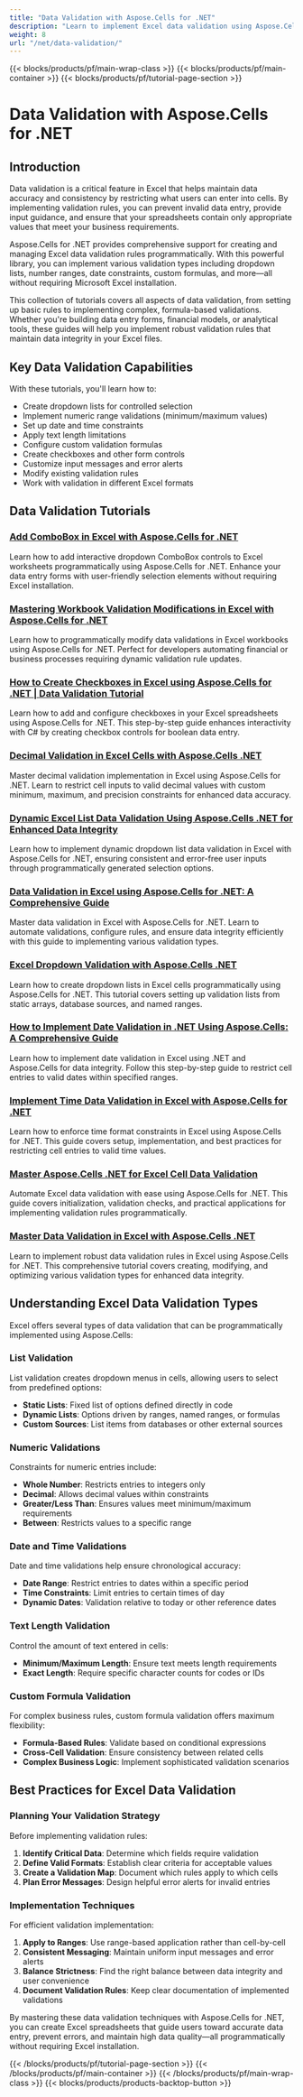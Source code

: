 ```yaml
---
title: "Data Validation with Aspose.Cells for .NET"
description: "Learn to implement Excel data validation using Aspose.Cells for .NET with tutorials covering validation rules, dropdown lists, date/time constraints, and error alerts."
weight: 8
url: "/net/data-validation/"
---
```


{{< blocks/products/pf/main-wrap-class >}}
{{< blocks/products/pf/main-container >}}
{{< blocks/products/pf/tutorial-page-section >}}


# Data Validation with Aspose.Cells for .NET

## Introduction

Data validation is a critical feature in Excel that helps maintain data accuracy and consistency by restricting what users can enter into cells. By implementing validation rules, you can prevent invalid data entry, provide input guidance, and ensure that your spreadsheets contain only appropriate values that meet your business requirements.

Aspose.Cells for .NET provides comprehensive support for creating and managing Excel data validation rules programmatically. With this powerful library, you can implement various validation types including dropdown lists, number ranges, date constraints, custom formulas, and more—all without requiring Microsoft Excel installation.

This collection of tutorials covers all aspects of data validation, from setting up basic rules to implementing complex, formula-based validations. Whether you're building data entry forms, financial models, or analytical tools, these guides will help you implement robust validation rules that maintain data integrity in your Excel files.

## Key Data Validation Capabilities

With these tutorials, you'll learn how to:

- Create dropdown lists for controlled selection
- Implement numeric range validations (minimum/maximum values)
- Set up date and time constraints
- Apply text length limitations
- Configure custom validation formulas
- Create checkboxes and other form controls
- Customize input messages and error alerts
- Modify existing validation rules
- Work with validation in different Excel formats

## Data Validation Tutorials

### [Add ComboBox in Excel with Aspose.Cells for .NET](./add-combobox-excel-aspose-cells-net)
Learn how to add interactive dropdown ComboBox controls to Excel worksheets programmatically using Aspose.Cells for .NET. Enhance your data entry forms with user-friendly selection elements without requiring Excel installation.

### [Mastering Workbook Validation Modifications in Excel with Aspose.Cells for .NET](./aspose-cells-net-workbook-validation-modifications)
Learn how to programmatically modify data validations in Excel workbooks using Aspose.Cells for .NET. Perfect for developers automating financial or business processes requiring dynamic validation rule updates.

### [How to Create Checkboxes in Excel using Aspose.Cells for .NET | Data Validation Tutorial](./create-checkboxes-net-excel-aspose-cells)
Learn how to add and configure checkboxes in your Excel spreadsheets using Aspose.Cells for .NET. This step-by-step guide enhances interactivity with C# by creating checkbox controls for boolean data entry.

### [Decimal Validation in Excel Cells with Aspose.Cells .NET](./decimal-validation-excel-aspose-cells-net)
Master decimal validation implementation in Excel using Aspose.Cells for .NET. Learn to restrict cell inputs to valid decimal values with custom minimum, maximum, and precision constraints for enhanced data accuracy.

### [Dynamic Excel List Data Validation Using Aspose.Cells .NET for Enhanced Data Integrity](./dynamic-excel-data-validation-aspose-cells-net)
Learn how to implement dynamic dropdown list data validation in Excel with Aspose.Cells for .NET, ensuring consistent and error-free user inputs through programmatically generated selection options.

### [Data Validation in Excel using Aspose.Cells for .NET&#58; A Comprehensive Guide](./excel-data-validation-aspose-cells-dotnet)
Master data validation in Excel with Aspose.Cells for .NET. Learn to automate validations, configure rules, and ensure data integrity efficiently with this guide to implementing various validation types.

### [Excel Dropdown Validation with Aspose.Cells .NET](./excel-dropdown-validation-aspose-cells-net)
Learn how to create dropdown lists in Excel cells programmatically using Aspose.Cells for .NET. This tutorial covers setting up validation lists from static arrays, database sources, and named ranges.

### [How to Implement Date Validation in .NET Using Aspose.Cells&#58; A Comprehensive Guide](./implement-date-validation-net-aspose-cells)
Learn how to implement date validation in Excel using .NET and Aspose.Cells for data integrity. Follow this step-by-step guide to restrict cell entries to valid dates within specified ranges.

### [Implement Time Data Validation in Excel with Aspose.Cells for .NET](./implement-time-data-validation-aspose-cells-net)
Learn how to enforce time format constraints in Excel using Aspose.Cells for .NET. This guide covers setup, implementation, and best practices for restricting cell entries to valid time values.

### [Master Aspose.Cells .NET for Excel Cell Data Validation](./master-aspose-cells-net-excel-cell-validation)
Automate Excel data validation with ease using Aspose.Cells for .NET. This guide covers initialization, validation checks, and practical applications for implementing validation rules programmatically.

### [Master Data Validation in Excel with Aspose.Cells .NET](./mastering-data-validation-excel-aspose-cells-net)
Learn to implement robust data validation rules in Excel using Aspose.Cells for .NET. This comprehensive tutorial covers creating, modifying, and optimizing various validation types for enhanced data integrity.

## Understanding Excel Data Validation Types

Excel offers several types of data validation that can be programmatically implemented using Aspose.Cells:

### List Validation

List validation creates dropdown menus in cells, allowing users to select from predefined options:

- **Static Lists**: Fixed list of options defined directly in code
- **Dynamic Lists**: Options driven by ranges, named ranges, or formulas
- **Custom Sources**: List items from databases or other external sources

### Numeric Validations

Constraints for numeric entries include:

- **Whole Number**: Restricts entries to integers only
- **Decimal**: Allows decimal values within constraints
- **Greater/Less Than**: Ensures values meet minimum/maximum requirements
- **Between**: Restricts values to a specific range

### Date and Time Validations

Date and time validations help ensure chronological accuracy:

- **Date Range**: Restrict entries to dates within a specific period
- **Time Constraints**: Limit entries to certain times of day
- **Dynamic Dates**: Validation relative to today or other reference dates

### Text Length Validation

Control the amount of text entered in cells:

- **Minimum/Maximum Length**: Ensure text meets length requirements
- **Exact Length**: Require specific character counts for codes or IDs

### Custom Formula Validation

For complex business rules, custom formula validation offers maximum flexibility:

- **Formula-Based Rules**: Validate based on conditional expressions
- **Cross-Cell Validation**: Ensure consistency between related cells
- **Complex Business Logic**: Implement sophisticated validation scenarios

## Best Practices for Excel Data Validation

### Planning Your Validation Strategy

Before implementing validation rules:

1. **Identify Critical Data**: Determine which fields require validation
2. **Define Valid Formats**: Establish clear criteria for acceptable values
3. **Create a Validation Map**: Document which rules apply to which cells
4. **Plan Error Messages**: Design helpful error alerts for invalid entries

### Implementation Techniques

For efficient validation implementation:

1. **Apply to Ranges**: Use range-based application rather than cell-by-cell
2. **Consistent Messaging**: Maintain uniform input messages and error alerts
3. **Balance Strictness**: Find the right balance between data integrity and user convenience
4. **Document Validation Rules**: Keep clear documentation of implemented validations

By mastering these data validation techniques with Aspose.Cells for .NET, you can create Excel spreadsheets that guide users toward accurate data entry, prevent errors, and maintain high data quality—all programmatically without requiring Excel installation.

{{< /blocks/products/pf/tutorial-page-section >}}
{{< /blocks/products/pf/main-container >}}
{{< /blocks/products/pf/main-wrap-class >}}
{{< blocks/products/products-backtop-button >}}